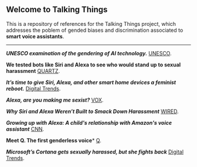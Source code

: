 ## Welcome to Talking Things

This is a repository of references for the Talking Things project, which addresses the poblem of gended biases and discrimination associated to **smart voice assistants**.

---

***UNESCO examination of the gendering of AI technology.***
[UNESCO](https://en.unesco.org/EQUALS/voice-assistants).


**We tested bots like Siri and Alexa to see who would stand up to sexual harassment**
[QUARTZ](https://qz.com/911681/we-tested-apples-siri-amazon-echos-alexa-microsofts-cortana-and-googles-google-home-to-see-which-personal-assistant-bots-stand-up-for-themselves-in-the-face-of-sexual-harassment/).


***It’s time to give Siri, Alexa, and other smart home devices a feminist reboot.***
[Digital Trends](https://www.digitaltrends.com/features/siri-alexa-feminist-reboot/).


***Alexa, are you making me sexist?***
[VOX](https://www.vox.com/future-perfect/2019/6/12/18660353/siri-alexa-sexism-voice-assistants-un-study).


***Why Siri and Alexa Weren’t Built to Smack Down Harassment***
[WIRED](https://www.wired.com/story/why-siri-and-alexa-werent-built-to-smack-down-harassment/).


***Growing up with Alexa: A child's relationship with Amazon's voice assistant***
[CNN](https://edition.cnn.com/2018/10/16/tech/alexa-child-development/index.html).


**Meet Q. The first genderless voice***
[Q](https://www.genderlessvoice.com/).


***Microsoft’s Cortana gets sexually harassed, but she fights back***
[Digital Trends](https://www.digitaltrends.com/cool-tech/microsoft-cortana-sexual-harassment/).
